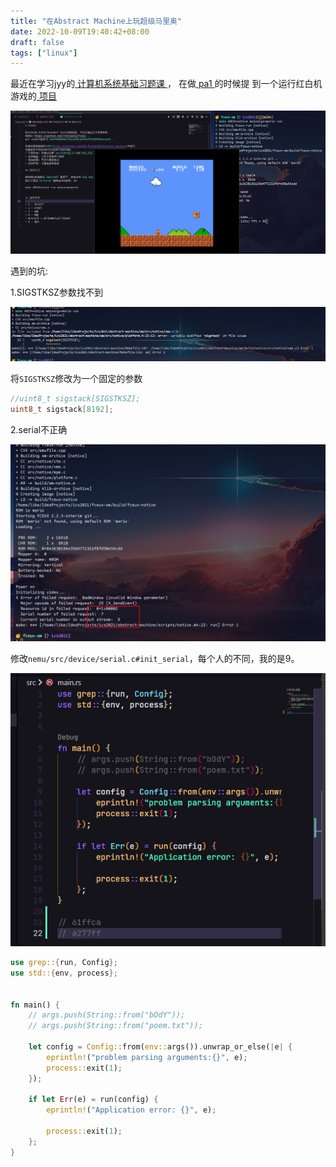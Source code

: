 ```yaml
---
title: "在Abstract Machine上玩超级马里奥"
date: 2022-10-09T19:40:42+08:00
draft: false
tags: ["linux"]
---
```

最近在学习jyy的[ 计算机系统基础习题课 ](http://jyywiki.cn/ICS/2021/)，
在做[ pa1 ](https://nju-projectn.github.io/ics-pa-gitbook/ics2021/1.1.html#nemu%E6%98%AF%E4%BB%80%E4%B9%88)的时候提
到一个运行红白机游戏的[ 项目 ](https://github.com/NJU-ProjectN/fceux-am)

![运行起来的效果](/images/4.png)

遇到的坑:

1.SIGSTKSZ参数找不到

![SIGSTKSZ参数找不到](/images/5.png)

将`SIGSTKSZ`修改为一个固定的参数

```c
//uint8_t sigstack[SIGSTKSZ];
uint8_t sigstack[8192];
```

2.serial不正确

![serial不正确](/images/6.png)

修改`nemu/src/device/serial.c#init_serial`，每个人的不同，我的是9。


![img.png](/img.png)

```rust
use grep::{run, Config};
use std::{env, process};


fn main() {
    // args.push(String::from("bOdY"));
    // args.push(String::from("poem.txt"));

    let config = Config::from(env::args()).unwrap_or_else(|e| {
        eprintln!("problem parsing arguments:{}", e);
        process::exit(1);
    });

    if let Err(e) = run(config) {
        eprintln!("Application error: {}", e);

        process::exit(1);
    };
}
```